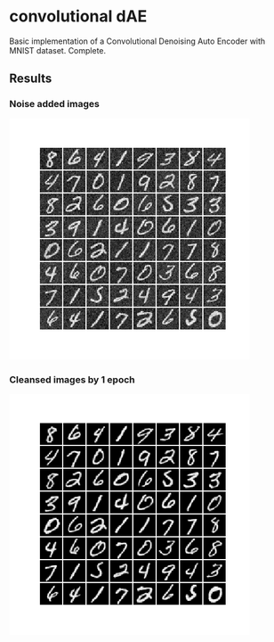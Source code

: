 # convolutional dAE
Basic implementation of a Convolutional Denoising Auto Encoder with MNIST dataset.
Complete.

  

## Results
### Noise added images

![Noise added images](https://github.com/betterfellow/defense/blob/master/conv_dAE/results/noise_added_images.png?raw=true)

### Cleansed images by 1 epoch

![Cleansed images](https://github.com/betterfellow/defense/blob/master/conv_dAE/results/cleansed_images_by_1epochs.png?raw=true)